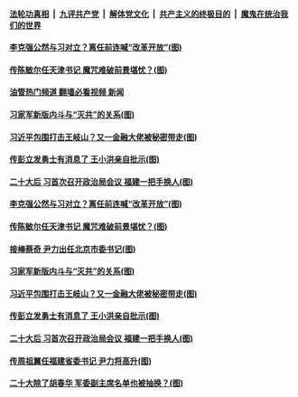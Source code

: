 ####  [法轮功真相](../../../../basic/blob/master/README.md?t=11151031) &nbsp;|&nbsp; [九评共产党](../../../../9ping.md/blob/master/README.md?t=11151031) &nbsp;|&nbsp; [解体党文化](../../../../jtdwh.md/blob/master/README.md?t=11151031)  &nbsp;|&nbsp; [共产主义的终极目的](../../../../gczydzjmd.md/blob/master/README.md?t=11151031) &nbsp;|&nbsp; [魔鬼在统治我们的世界](../../../../mgztzwmdsj.md/blob/master/README.md?t=11151031) 

#### [李克强公然与习对立？离任前连喊“改革开放”(图)](../pages/p2/1021636.md?t=11151031) 

#### [传陈敏尔任天津书记 魔咒难破前景堪忧？(图)](../pages/p2/1021656.md?t=11151031) 

#### [油管热门频道 翻墙必看视频 新闻](http://129.146.143.75:81/youtube.html?11151031)

#### [习家军新版内斗与“灭共”的关系(图)](../pages/p2/1021654.md?t=11151031) 

#### [习近平包围打击王岐山？又一金融大佬被秘密带走(图)](../pages/p2/1021569.md?t=11151031) 

#### [传彭立发勇士有消息了 王小洪亲自批示(图)](../pages/p2/1021579.md?t=11151031) 

#### [二十大后 习首次召开政治局会议 福建一把手换人(图)](../pages/p2/1021581.md?t=11151031) 

#### [李克强公然与习对立？离任前连喊“改革开放”(图)](../pages/p2/1021636.md?t=11151031) 


#### [传陈敏尔任天津书记 魔咒难破前景堪忧？(图)](../pages/p2/1021656.md?t=11151031) 

#### [接棒蔡奇 尹力出任北京市委书记(图)](../pages/p2/1021633.md?t=11151031) 


#### [习家军新版内斗与“灭共”的关系(图)](../pages/p2/1021654.md?t=11151031) 










#### [习近平包围打击王岐山？又一金融大佬被秘密带走(图)](../pages/p2/1021569.md?t=11151031) 

#### [传彭立发勇士有消息了 王小洪亲自批示(图)](../pages/p2/1021579.md?t=11151031) 

#### [二十大后 习首次召开政治局会议 福建一把手换人(图)](../pages/p2/1021581.md?t=11151031) 

#### [传周祖翼任福建省委书记 尹力将高升(图)](../pages/p2/1021530.md?t=11151031) 

#### [二十大除了胡春华 军委副主席名单也被抽换？(图)](../pages/p2/1021521.md?t=11151031) 

<img src='http://gfw-breaker.win/goodnews/indexes/p2.md' width='0px' height='0px'/>

